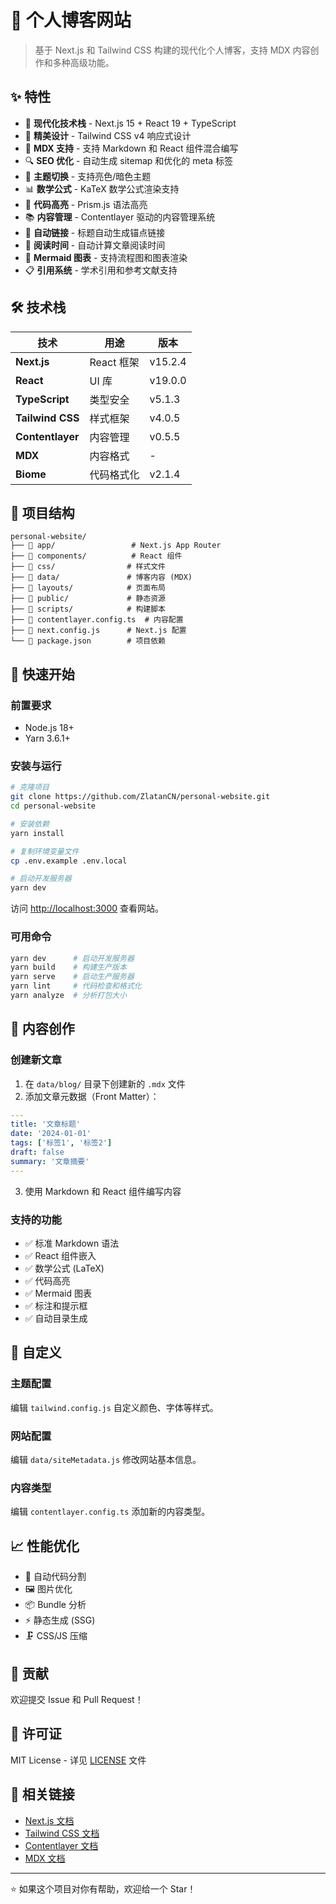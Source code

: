 # 🌟 个人博客网站

> 基于 Next.js 和 Tailwind CSS 构建的现代化个人博客，支持 MDX 内容创作和多种高级功能。

## ✨ 特性

- 🚀 **现代化技术栈** - Next.js 15 + React 19 + TypeScript
- 🎨 **精美设计** - Tailwind CSS v4 响应式设计
- 📝 **MDX 支持** - 支持 Markdown 和 React 组件混合编写
- 🔍 **SEO 优化** - 自动生成 sitemap 和优化的 meta 标签
- 🌙 **主题切换** - 支持亮色/暗色主题
- 📊 **数学公式** - KaTeX 数学公式渲染支持
- 🎯 **代码高亮** - Prism.js 语法高亮
- 📚 **内容管理** - Contentlayer 驱动的内容管理系统
- 🔗 **自动链接** - 标题自动生成锚点链接
- 📖 **阅读时间** - 自动计算文章阅读时间
- 🎨 **Mermaid 图表** - 支持流程图和图表渲染
- 📋 **引用系统** - 学术引用和参考文献支持

## 🛠️ 技术栈

| 技术 | 用途 | 版本 |
|------|------|------|
| **Next.js** | React 框架 | v15.2.4 |
| **React** | UI 库 | v19.0.0 |
| **TypeScript** | 类型安全 | v5.1.3 |
| **Tailwind CSS** | 样式框架 | v4.0.5 |
| **Contentlayer** | 内容管理 | v0.5.5 |
| **MDX** | 内容格式 | - |
| **Biome** | 代码格式化 | v2.1.4 |

## 📂 项目结构

```
personal-website/
├── 📁 app/                 # Next.js App Router
├── 📁 components/          # React 组件
├── 📁 css/                # 样式文件
├── 📁 data/               # 博客内容 (MDX)
├── 📁 layouts/            # 页面布局
├── 📁 public/             # 静态资源
├── 📁 scripts/            # 构建脚本
├── 📄 contentlayer.config.ts  # 内容配置
├── 📄 next.config.js      # Next.js 配置
└── 📄 package.json        # 项目依赖
```

## 🚀 快速开始

### 前置要求

- Node.js 18+
- Yarn 3.6.1+

### 安装与运行

```bash
# 克隆项目
git clone https://github.com/ZlatanCN/personal-website.git
cd personal-website

# 安装依赖
yarn install

# 复制环境变量文件
cp .env.example .env.local

# 启动开发服务器
yarn dev
```

访问 [http://localhost:3000](http://localhost:3000) 查看网站。

### 可用命令

```bash
yarn dev      # 启动开发服务器
yarn build    # 构建生产版本
yarn serve    # 启动生产服务器
yarn lint     # 代码检查和格式化
yarn analyze  # 分析打包大小
```

## 📝 内容创作

### 创建新文章

1. 在 `data/blog/` 目录下创建新的 `.mdx` 文件
2. 添加文章元数据（Front Matter）：

```yaml
---
title: '文章标题'
date: '2024-01-01'
tags: ['标签1', '标签2']
draft: false
summary: '文章摘要'
---
```

3. 使用 Markdown 和 React 组件编写内容

### 支持的功能

- ✅ 标准 Markdown 语法
- ✅ React 组件嵌入
- ✅ 数学公式 (LaTeX)
- ✅ 代码高亮
- ✅ Mermaid 图表
- ✅ 标注和提示框
- ✅ 自动目录生成

## 🎨 自定义

### 主题配置

编辑 `tailwind.config.js` 自定义颜色、字体等样式。

### 网站配置

编辑 `data/siteMetadata.js` 修改网站基本信息。

### 内容类型

编辑 `contentlayer.config.ts` 添加新的内容类型。

## 📈 性能优化

- 🔄 自动代码分割
- 🖼️ 图片优化
- 📦 Bundle 分析
- ⚡ 静态生成 (SSG)
- 🗜️ CSS/JS 压缩

## 🤝 贡献

欢迎提交 Issue 和 Pull Request！

## 📄 许可证

MIT License - 详见 [LICENSE](LICENSE) 文件

## 🔗 相关链接

- [Next.js 文档](https://nextjs.org/docs)
- [Tailwind CSS 文档](https://tailwindcss.com/docs)
- [Contentlayer 文档](https://contentlayer.dev/docs)
- [MDX 文档](https://mdxjs.com/docs/)

---

⭐ 如果这个项目对你有帮助，欢迎给一个 Star！